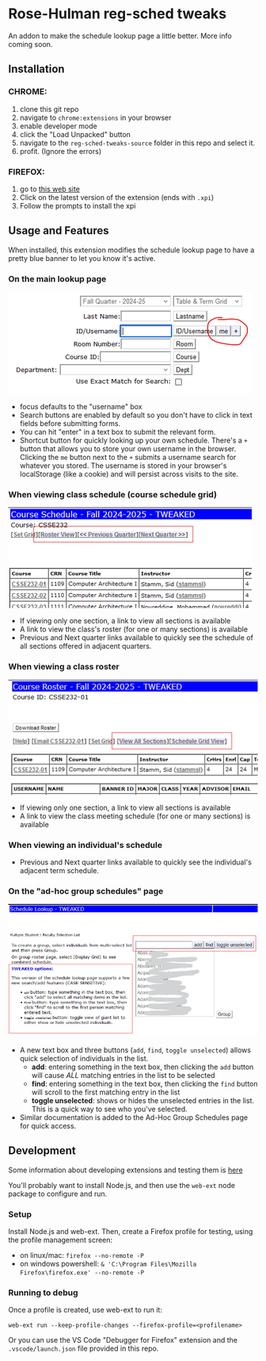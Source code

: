 # Rose-Hulman reg-sched tweaks
An addon to make the schedule lookup page a little better.  More info coming soon.

## Installation

### CHROME:
1. clone this git repo
2. navigate to `chrome:extensions` in your browser
3. enable developer mode
4. click the "Load Unpacked" button
5. navigate to the `reg-sched-tweaks-source` folder in this repo and select it.
6. profit.  (Ignore the errors)

### FIREFOX:
1. go to [this web site](https://www.rose-hulman.edu/~stammsl/rst)
2. Click on the latest version of the extension (ends with `.xpi`)
3. Follow the prompts to install the xpi

## Usage and Features

When installed, this extension modifies the schedule lookup page to have a pretty blue banner to let you know it's active.

### On the main lookup page
<img src="docs/main-page-buttons.png">

* focus defaults to the "username" box
* Search buttons are enabled by default so you don't have to click in text fields before submitting forms.
* You can hit "enter" in a text box to submit the relevant form.
* Shortcut button for quickly looking up your own schedule.  There's a `+` button that allows you to store your own username in the browser. Clicking the `me` button next to the `+` submits a username search for whatever you stored.  The username is stored in your browser's localStorage (like a cookie) and will persist across visits to the site.

### When viewing class schedule (course schedule grid)
<img src="docs/all-sections-grid-additions.png">

* If viewing only one section, a link to view all sections is available
* A link to view the class's roster (for one or many sections) is available
* Previous and Next quarter links available to quickly see the schedule of all sections offered in adjacent quarters.

### When viewing a class roster
<img src="docs/single-section-additions.png">

* If viewing only one section, a link to view all sections is available
* A link to view the class meeting schedule (for one or many sections) is available

### When viewing an individual's schedule
* Previous and Next quarter links available to quickly see the individual's adjacent term schedule.

### On the "ad-hoc group schedules" page
<img src="docs/adhoc-schedule-additions.png">

* A new text box and three buttons (`add`, `find`, `toggle unselected`) allows quick selection of individuals in the list.
  - **add**: entering something in the text box, then clicking the `add` button will cause *ALL* matching entries in the list to be selected
  - **find**: entering something in the text box, then clicking the `find` button will scroll to the first matching entry in the list
  - **toggle unselected**: shows or hides the unselected entries in the list.  This is a quick way to see who you've selected.
* Similar documentation is added to the Ad-Hoc Group Schedules page for quick access.

## Development
Some information about developing extensions and testing them is [here](https://extensionworkshop.com/documentation/develop/getting-started-with-web-ext/#testing-out-an-extension)

You'll probably want to install Node.js, and then use the `web-ext` node package to configure and run.

### Setup
Install Node.js and web-ext.  Then, create a Firefox profile for testing, using the profile management screen:

- on linux/mac: `firefox --no-remote -P`
- on windows powershell: `& 'C:\Program Files\Mozilla Firefox\firefox.exe' --no-remote -P`

### Running to debug
Once a profile is created, use web-ext to run it:
```
web-ext run --keep-profile-changes --firefox-profile=<profilename>
```

Or you can use the VS Code "Debugger for Firefox" extension and the `.vscode/launch.json` file provided in this repo.
